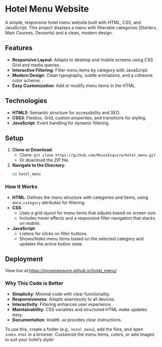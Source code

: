 # Hotel Menu Website

A simple, responsive hotel menu website built with HTML, CSS, and JavaScript. This project displays a menu with filterable categories (Starters, Main Courses, Desserts) and a clean, modern design.

## Features
- **Responsive Layout**: Adapts to desktop and mobile screens using CSS Grid and media queries.
- **Interactive Filtering**: Filter menu items by category with JavaScript.
- **Modern Design**: Clean typography, subtle animations, and a cohesive color scheme.
- **Easy Customization**: Add or modify menu items in the HTML.

## Technologies
- **HTML5**: Semantic structure for accessibility and SEO.
- **CSS3**: Flexbox, Grid, custom properties, and transitions for styling.
- **JavaScript**: Event handling for dynamic filtering.

## Setup
1. **Clone or Download**:
   - Clone: `git clone https://github.com/MosesEsquire/hotel_menu.git`
   - Or download the ZIP file.
2. **Navigate to the Directory**:
   ```bash
   cd hotel_menu

### **How It Works**
- **HTML**: Defines the menu structure with categories and items, using `data-category` attributes for filtering.
- **CSS**: 
  - Uses a grid layout for menu items that adjusts based on screen size.
  - Includes hover effects and a responsive filter navigation that stacks on mobile.
- **JavaScript**: 
  - Listens for clicks on filter buttons.
  - Shows/hides menu items based on the selected category and updates the active button state.


## Deployment
View live at:https://mosesesquire.github.io/hotel_menu/

### **Why This Code is Better**
- **Simplicity**: Minimal code with clear functionality.
- **Responsiveness**: Adapts seamlessly to all devices.
- **Interactivity**: Filtering enhances user experience.
- **Maintainability**: CSS variables and structured HTML make updates easy.
- **Documentation**: `README.md` provides clear instructions.

To use this, create a folder (e.g., `hotel_menu`), add the files, and open `index.html` in a browser. Customize the menu items, colors, or add images to suit your hotel’s style!